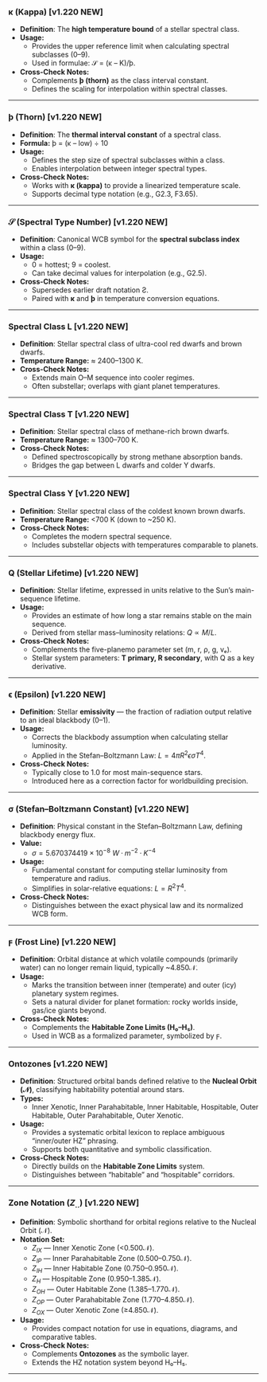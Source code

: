### κ (Kappa) [v1.220 NEW]  
- **Definition**: The **high temperature bound** of a stellar spectral class.  
- **Usage:**  
  - Provides the upper reference limit when calculating spectral subclasses (0–9).  
  - Used in formulae: 𝒮 = (κ – K)/þ.  
- **Cross-Check Notes:**  
  - Complements **þ (thorn)** as the class interval constant.  
  - Defines the scaling for interpolation within spectral classes.  

---

### þ (Thorn) [v1.220 NEW]  
- **Definition**: The **thermal interval constant** of a spectral class.  
- **Formula:** þ = (κ – low) ÷ 10  
- **Usage:**  
  - Defines the step size of spectral subclasses within a class.  
  - Enables interpolation between integer spectral types.  
- **Cross-Check Notes:**  
  - Works with **κ (kappa)** to provide a linearized temperature scale.  
  - Supports decimal type notation (e.g., G2.3, F3.65).  

---

### 𝒮 (Spectral Type Number) [v1.220 NEW]  
- **Definition**: Canonical WCB symbol for the **spectral subclass index** within a class (0–9).  
- **Usage:**  
  - 0 = hottest; 9 = coolest.  
  - Can take decimal values for interpolation (e.g., G2.5).  
- **Cross-Check Notes:**  
  - Supersedes earlier draft notation Ƨ.  
  - Paired with **κ** and **þ** in temperature conversion equations.  

---

### Spectral Class L [v1.220 NEW]  
- **Definition**: Stellar spectral class of ultra-cool red dwarfs and brown dwarfs.  
- **Temperature Range:** ≈ 2400–1300 K.  
- **Cross-Check Notes:**  
  - Extends main O–M sequence into cooler regimes.  
  - Often substellar; overlaps with giant planet temperatures.  

---

### Spectral Class T [v1.220 NEW]  
- **Definition**: Stellar spectral class of methane-rich brown dwarfs.  
- **Temperature Range:** ≈ 1300–700 K.  
- **Cross-Check Notes:**  
  - Defined spectroscopically by strong methane absorption bands.  
  - Bridges the gap between L dwarfs and colder Y dwarfs.  

---

### Spectral Class Y [v1.220 NEW]  
- **Definition**: Stellar spectral class of the coldest known brown dwarfs.  
- **Temperature Range:** <700 K (down to ~250 K).  
- **Cross-Check Notes:**  
  - Completes the modern spectral sequence.  
  - Includes substellar objects with temperatures comparable to planets.  
---
### Q (Stellar Lifetime) [v1.220 NEW]  
- **Definition**: Stellar lifetime, expressed in units relative to the Sun’s main-sequence lifetime.  
- **Usage:**  
  - Provides an estimate of how long a star remains stable on the main sequence.  
  - Derived from stellar mass–luminosity relations: $Q \propto M / L$.  
- **Cross-Check Notes:**  
  - Complements the five-planemo parameter set (m, r, ρ, g, vₑ).  
  - Stellar system parameters: **T primary, R secondary**, with Q as a key derivative.  

---

### ϵ (Epsilon) [v1.220 NEW]  
- **Definition**: Stellar **emissivity** — the fraction of radiation output relative to an ideal blackbody (0–1).  
- **Usage:**  
  - Corrects the blackbody assumption when calculating stellar luminosity.  
  - Applied in the Stefan–Boltzmann Law: $L = 4πR^2ϵσT^4$.  
- **Cross-Check Notes:**  
  - Typically close to 1.0 for most main-sequence stars.  
  - Introduced here as a correction factor for worldbuilding precision.  

---

### σ (Stefan–Boltzmann Constant) [v1.220 NEW]  
- **Definition**: Physical constant in the Stefan–Boltzmann Law, defining blackbody energy flux.  
- **Value:**  
  - $σ = 5.670374419 × 10^{-8} \ W·m^{-2}·K^{-4}$  
- **Usage:**  
  - Fundamental constant for computing stellar luminosity from temperature and radius.  
  - Simplifies in solar-relative equations: $L = R^2T^4$.  
- **Cross-Check Notes:**  
  - Distinguishes between the exact physical law and its normalized WCB form.  
---
### ϝ (Frost Line) [v1.220 NEW]  
- **Definition**: Orbital distance at which volatile compounds (primarily water) can no longer remain liquid, typically ~4.850𝒩.  
- **Usage:**  
  - Marks the transition between inner (temperate) and outer (icy) planetary system regimes.  
  - Sets a natural divider for planet formation: rocky worlds inside, gas/ice giants beyond.  
- **Cross-Check Notes:**  
  - Complements the **Habitable Zone Limits (H₀–H₅)**.  
  - Used in WCB as a formalized parameter, symbolized by ϝ.  

---

### Ontozones [v1.220 NEW]  
- **Definition**: Structured orbital bands defined relative to the **Nucleal Orbit (𝒩)**, classifying habitability potential around stars.  
- **Types:**  
  - Inner Xenotic, Inner Parahabitable, Inner Habitable, Hospitable, Outer Habitable, Outer Parahabitable, Outer Xenotic.  
- **Usage:**  
  - Provides a systematic orbital lexicon to replace ambiguous “inner/outer HZ” phrasing.  
  - Supports both quantitative and symbolic classification.  
- **Cross-Check Notes:**  
  - Directly builds on the **Habitable Zone Limits** system.  
  - Distinguishes between “habitable” and “hospitable” corridors.  

---

### Zone Notation ($Z_{..}$) [v1.220 NEW]  
- **Definition**: Symbolic shorthand for orbital regions relative to the Nucleal Orbit (𝒩).  
- **Notation Set:**  
  - $Z_{IX}$ — Inner Xenotic Zone (<0.500𝒩).  
  - $Z_{IP}$ — Inner Parahabitable Zone (0.500–0.750𝒩).  
  - $Z_{IH}$ — Inner Habitable Zone (0.750–0.950𝒩).  
  - $Z_H$ — Hospitable Zone (0.950–1.385𝒩).  
  - $Z_{OH}$ — Outer Habitable Zone (1.385–1.770𝒩).  
  - $Z_{OP}$ — Outer Parahabitable Zone (1.770–4.850𝒩).  
  - $Z_{OX}$ — Outer Xenotic Zone (≥4.850𝒩).  
- **Usage:**  
  - Provides compact notation for use in equations, diagrams, and comparative tables.  
- **Cross-Check Notes:**  
  - Complements **Ontozones** as the symbolic layer.  
  - Extends the HZ notation system beyond H₀–H₅.  
---
